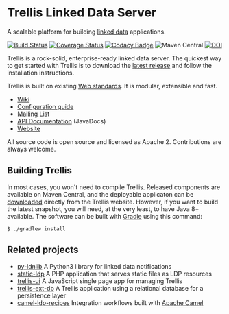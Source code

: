 # Trellis Linked Data Server

A scalable platform for building [linked data](https://www.w3.org/TR/ldp/) applications.

[![Build Status](https://travis-ci.org/trellis-ldp/trellis.svg?branch=master)](https://travis-ci.org/trellis-ldp/trellis)
[![Coverage Status](https://coveralls.io/repos/github/trellis-ldp/trellis/badge.svg?branch=master)](https://coveralls.io/github/trellis-ldp/trellis?branch=master)
[![Codacy Badge](https://api.codacy.com/project/badge/Grade/09f8d4ae61764bd9a1fead16514b6db2)](https://www.codacy.com/app/acoburn/trellis?utm_source=github.com&amp;utm_medium=referral&amp;utm_content=trellis-ldp/trellis&amp;utm_campaign=Badge_Grade)
![Maven Central](https://img.shields.io/maven-central/v/org.trellisldp/trellis-api.svg)
[![DOI](https://zenodo.org/badge/77492072.svg)](https://zenodo.org/badge/latestdoi/77492072)

Trellis is a rock-solid, enterprise-ready linked data server.
The quickest way to get started with Trellis is to download the
[latest release](https://www.trellisldp.org/download.html)
and follow the installation instructions.

Trellis is built on existing [Web standards](https://github.com/trellis-ldp/trellis/wiki/Web-Standards).
It is modular, extensible and fast.

  * [Wiki](https://github.com/trellis-ldp/trellis/wiki)
  * [Configuration guide](https://github.com/trellis-ldp/trellis/wiki/Configuration-Guide)
  * [Mailing List](https://groups.google.com/group/trellis-ldp)
  * [API Documentation](https://trellis-ldp.github.io/trellis/apidocs) (JavaDocs)
  * [Website](https://www.trellisldp.org)

All source code is open source and licensed as Apache 2. Contributions are always welcome.

## Building Trellis

In most cases, you won't need to compile Trellis. Released components are available on Maven Central,
and the deployable applicaton can be [downloaded](https://www.trellisldp.org/download.html) directly
from the Trellis website. However, if you want to build the latest snapshot, you will need, at the very least,
to have Java 8+ available. The software can be built with [Gradle](https://gradle.org) using this command:

```
$ ./gradlew install
```

## Related projects

  * [py-ldnlib](https://github.com/trellis-ldp/py-ldnlib) A Python3 library for linked data notifications
  * [static-ldp](https://github.com/trellis-ldp/static-ldp) A PHP application that serves static files as LDP resources
  * [trellis-ui](https://github.com/trellis-ldp/trellis-ui) A JavaScript single page app for managing Trellis
  * [trellis-ext-db](https://github.com/trellis-ldp/trellis-ext-db) A Trellis application using a relational database for a persistence layer
  * [camel-ldp-recipes](https://github.com/trellis-ldp/camel-ldp-recipes) Integration workflows built with [Apache Camel](https://camel.apache.org)

